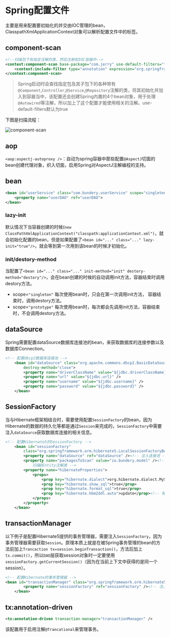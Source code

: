 # Spring配置文件
主要是用来配置要初始化的并交由IOC管理的bean，ClasspathXmlApplicationContext对象可以解析配置文件中的标签。

## component-scan
```xml
<!--扫描包下有指定注解的类，然后注册到IOC容器中-->
<context:component-scan base-package="com.jerry" use-default-filters="false">
	<context:include-filter type="annotation" expression="org.springframework.stereotype.Controller"/>
</context:component-scan>
```

> Spring启动时会查找指定包及其子包下的各种带有`@Component`,`Controller`,`@Service`,`@Repository`注解的类，将其初始化并加入到容器当中，该配置还会创建Spring内置的4个bean对象，用于处理`@Autowired`等注解，所以加上了这个配置才能使用相关的注解。use-default-filters默认为true

下图是扫描流程：

![component-scan](http://wx1.sinaimg.cn/large/9e6aadb3gy1fmiiktnfvwj20ml0h0dh1.jpg)

## aop
`<aop:aspectj-autoproxy />`：自动为spring容器中那些配置`@AspectJ`切面的bean创建代理对象，织入切面，启用Spring对AspectJ注解编程的支持。

## bean

```xml
<bean id="userService" class="com.bundery.userService" scope="singleton">
    <property name="userDAO" ref="userDAO">
</bean>
```

### lazy-init
默认情况下当容器创建的时候(`new ClassPathXmlApplicationContext("classpath:applicationContext.xml")`，就会初始化配置的bean，但是如果配置了`<bean id="..." class="..." lazy-init="true"/>`，就会等到第一次用到该bean的时候才初始化。

### init/destory-method
当配置了`<bean id="..." class="..." init-method="init" destory-method="destory"/>`，会在bean创建的时候的自动调用init方法，容器结束时调用destory方法。

* scope=`"singleton"` 每次使用bean时，只会在第一次调用init方法， 容器结束时，调用destory方法。
* scope=`"prototype"` 每次使用bean时，每次都会先调用init方法，容器结束时，不会调用destory方法。

## dataSource
Spring需要配置dataSource数据库连接池的bean，来获取数据库的连接参数以及数据库Connection。

```xml
<!-- 配置dbcp2数据库连接池 -->
	<bean id="dataSource" class="org.apache.commons.dbcp2.BasicDataSource"
		destroy-method="close">
		<property name="driverClassName" value="${jdbc.driverClassName}" />
		<property name="url" value="${jdbc.url}" />
		<property name="username" value="${jdbc.username}" />
		<property name="password" value="${jdbc.password}" />
	</bean>
```

## SessionFactory
当与Hibernate框架相结合时，需要使用配置`SessionFactory`的bean，因为Hibernate的数据的持久化等都是通过`Session`来完成的，`SessionFactory`中需要注入`dataSource`获取数据库连接的相关信息。

```xml
<!-- 配置Hibernate5的SessionFactory -->
	<bean id="sessionFactory"
		class="org.springframework.orm.hibernate5.LocalSessionFactoryBean">
		<property name="dataSource" ref="dataSource" /><!-- 注入连接池 -->
		<property name="packagesToScan" value="io.bundery.model" /><!-- 
			扫描@Entity注解类 -->
		<property name="hibernateProperties">
			<props>
				<prop key="hibernate.dialect">org.hibernate.dialect.MySQL55Dialect</prop>
				<prop key="hibernate.show_sql">true</prop>
				<prop key="hibernate.format_sql">true</prop>
				<prop key="hibernate.hbm2ddl.auto">update</prop><!-- 有表自动更新表结构，没有就创建表 -->
			</props>
		</property>
	</bean>
```

## transactionManager
以下例子是配置Hibernate5提供的事务管理器，需要注入`SessionFactory`，因为事务管理器需要获取`Session`。原理本质上就是在被Spring事务管理的bean的方法前加上`Trancaction tx=session.beginTransaction()`，方法后加上`tx.commit()`，所以`DAO`层获取session对象时一定要使用`sessionFactory.getCurrentSession()`（因为在当前上下文中获得的是同一个session）。

```xml
<!-- 配置Hibernate的事务管理器 -->
<bean id="transactionManager" class="org.springframework.orm.hibernate5.HibernateTransactionManager">
		<property name="sessionFactory" ref="sessionFactory" /><!-- 注入SessionFactory -->
	</bean>
```

## tx:annotation-driven
```xml
<tx:annotation-driven transaction-manager="transactionManager" />
```

该配置用于启用注解`@Trancational`来管理事务。


